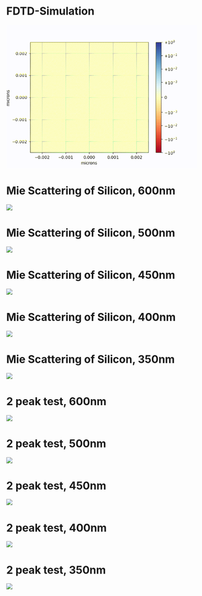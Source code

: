 # FDTD-Simulation
![](https://github.com/Maikuhl/FDTD-Simulation/blob/main/Timelapse.gif)

# Mie Scattering of Silicon, 600nm 
![](https://github.com/Maikuhl/FDTD-Simulation/blob/main/All%20gifs/mie_scattering-0.60.gif)

# Mie Scattering of Silicon, 500nm 
![](https://github.com/Maikuhl/FDTD-Simulation/blob/main/All%20gifs/mie_scattering_0.50.gif)

# Mie Scattering of Silicon, 450nm 
![](https://github.com/Maikuhl/FDTD-Simulation/blob/main/All%20gifs/mie_scattering_0.45.gif)

# Mie Scattering of Silicon, 400nm 
![](https://github.com/Maikuhl/FDTD-Simulation/blob/main/All%20gifs/mie_scattering_0.40.gif)

# Mie Scattering of Silicon, 350nm 
![](https://github.com/Maikuhl/FDTD-Simulation/blob/main/All%20gifs/mie_scattering_0.35.gif)

# 2 peak test, 600nm 
![](https://github.com/Maikuhl/FDTD-Simulation/blob/main/All%20gifs/2peak_0.60.gif)

# 2 peak test, 500nm 
![](https://github.com/Maikuhl/FDTD-Simulation/blob/main/All%20gifs/2peak_0.50.gif)

# 2 peak test, 450nm 
![](https://github.com/Maikuhl/FDTD-Simulation/blob/main/All%20gifs/2peak_0.45.gif)

# 2 peak test, 400nm 
![](https://github.com/Maikuhl/FDTD-Simulation/blob/main/All%20gifs/2peak_0.40.gif)

# 2 peak test, 350nm 
![](https://github.com/Maikuhl/FDTD-Simulation/blob/main/All%20gifs/2peak_0.35.gif)
